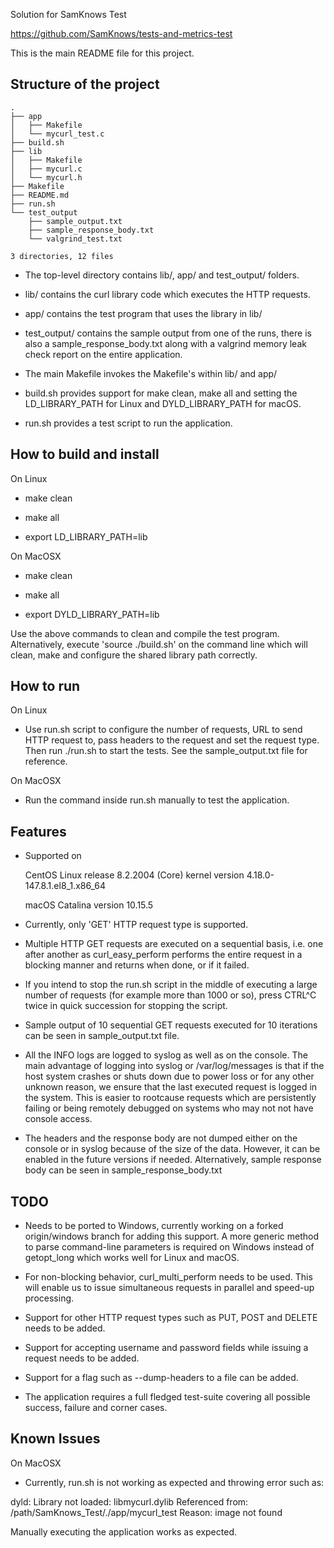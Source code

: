 Solution for SamKnows Test

https://github.com/SamKnows/tests-and-metrics-test

This is the main README file for this project.

Structure of the project
------------------------
	.
	├── app
	│   ├── Makefile
	│   └── mycurl_test.c
	├── build.sh
	├── lib
	│   ├── Makefile
	│   ├── mycurl.c
	│   └── mycurl.h
	├── Makefile
	├── README.md
	├── run.sh
	└── test_output
	    ├── sample_output.txt
	    ├── sample_response_body.txt
	    └── valgrind_test.txt

	3 directories, 12 files

- The top-level directory contains lib/, app/ and test_output/ folders.

- lib/ contains the curl library code which executes the HTTP requests.

- app/ contains the test program that uses the library in lib/

- test_output/ contains the sample output from one of the runs, there is
also a sample_response_body.txt along with a valgrind memory leak check
report on the entire application.

- The main Makefile invokes the Makefile's within lib/ and app/

- build.sh provides support for make clean, make all and setting the
LD_LIBRARY_PATH for Linux and DYLD_LIBRARY_PATH for macOS.

- run.sh provides a test script to run the application.

How to build and install
------------------------

On Linux

- make clean

- make all

- export LD_LIBRARY_PATH=lib

On MacOSX

- make clean

- make all

- export DYLD_LIBRARY_PATH=lib

Use the above commands to clean and compile the test program.
Alternatively, execute 'source ./build.sh' on the command line which will
clean, make and configure the shared library path correctly.

How to run
----------

On Linux

- Use run.sh script to configure the number of requests, URL to send HTTP
request to, pass headers to the request and set the request type.
Then run ./run.sh to start the tests. See the sample_output.txt file
for reference.

On MacOSX

- Run the command inside run.sh manually to test the application.

Features
--------

- Supported on

	CentOS Linux release 8.2.2004 (Core) kernel version 4.18.0-147.8.1.el8_1.x86_64

	macOS Catalina version 10.15.5

- Currently, only 'GET' HTTP request type is supported.

- Multiple HTTP GET requests are executed on a sequential basis, i.e. one
after another as curl_easy_perform performs the entire request in a
blocking manner and returns when done, or if it failed.

- If you intend to stop the run.sh script in the middle of executing a large
number of requests (for example more than 1000 or so), press CTRL^C twice
in quick succession for stopping the script.

- Sample output of 10 sequential GET requests executed for 10 iterations can
be seen in sample_output.txt file.

- All the INFO logs are logged to syslog as well as on the console. The main
advantage of logging into syslog or /var/log/messages is that if the host
system crashes or shuts down due to power loss or for any other unknown
reason, we ensure that the last executed request is logged in the system.
This is easier to rootcause requests which are persistently failing or
being remotely debugged on systems who may not not have console access.

- The headers and the response body are not dumped either on the console or
in syslog because of the size of the data. However, it can be enabled in
the future versions if needed. Alternatively, sample response body can be
seen in sample_response_body.txt

TODO
----

- Needs to be ported to Windows, currently working on a forked origin/windows
branch for adding this support. A more generic method to parse command-line
parameters is required on Windows instead of getopt_long which works well
for Linux and macOS.

- For non-blocking behavior, curl_multi_perform needs to be used. This will
enable us to issue simultaneous requests in parallel and speed-up processing.

- Support for other HTTP request types such as PUT, POST and DELETE needs to
be added.

- Support for accepting username and password fields while issuing a request
needs to be added.

- Support for a flag such as --dump-headers to a file can be added.

- The application requires a full fledged test-suite covering all possible
success, failure and corner cases.

Known Issues
------------

On MacOSX

- Currently, run.sh is not working as expected and throwing error such as:

dyld: Library not loaded: libmycurl.dylib
Referenced from: /path/SamKnows_Test/./app/mycurl_test
Reason: image not found

Manually executing the application works as expected.
